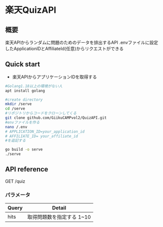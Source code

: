 # 楽天QuizAPI

## 概要
楽天APIからランダムに問題のためのデータを排出するAPI
.envファイルに設定したApplicationIDとAffiliateId(任意)からリクエストができる

## Quick start
- 楽天APIからアプリケーションIDを取得する


```bash
#Golang1.18以上の環境がない人
apt install golang
```

```bash
#create directory
mkdir /serve
cd /serve
#リポジトリからコードをクローンしてくる
git clone github.com/GiikuCAMPvol2/QuizAPI.git
#envファイルを作る
nano /.env
# APPLICATION_ID=your_application_id
# AFFILIATE_ID= your_affiliate_id
#を追記する

go build -o serve
./serve
```
## API reference

GET  /quiz

### パラメータ

|Query|Detail|
|----|----|
|hits|取得問題数を指定する 1~10|



